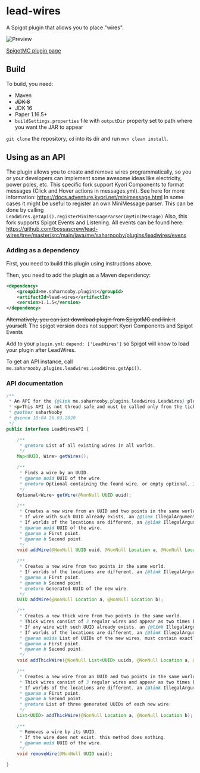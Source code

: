 # lead-wires

A Spigot plugin that allows you to place "wires".

![Preview](https://saharnooby.me/download/preview.png?uuid=51da1969-48a3-42ef-82c1-6488a15af590)

[SpigotMC plugin page](https://www.spigotmc.org/resources/leadwires.76515/)

## Build

To build, you need:
- Maven
- ~~JDK 8~~
- JDK 16
- Paper 1.16.5+
- `buildSettings.properties` file with `outputDir` property set to path where you want the JAR to appear

`git clone` the repository, `cd` into its dir and run `mvn clean install`.

## Using as an API

The plugin allows you to create and remove wires programmatically, so you or your developers can implement some awesome ideas like electricity, power poles, etc.
This specific fork support Kyori Components to format messages (Click and Hover actions in messages.yml). See here for more information: https://docs.adventure.kyori.net/minimessage.html
In some cases it might be useful to register an own MiniMessage parser. This can be done by calling ```LeadWires.getApi().registerMiniMessageParser(myMiniMessage)```
Also, this fork supports Spigot Events and Listening. All events can be found here: https://github.com/bossascrew/lead-wires/tree/master/src/main/java/me/saharnooby/plugins/leadwires/evens

### Adding as a dependency

First, you need to build this plugin using instructions above.

Then, you need to add the plugin as a Maven dependency:

```xml
<dependency>
    <groupId>me.saharnooby.plugins</groupId>
    <artifactId>lead-wires</artifactId>
    <version>1.1.5</version>
</dependency>
```

~~Alternatively, you can just download plugin from SpigotMC and link it yourself.~~
The spigot version does not support Kyori Components and Spigot Events

Add to your `plugin.yml`: `depend: ['LeadWires']` so Spigot will know to load your plugin after LeadWires.

To get an API instance, call `me.saharnooby.plugins.leadwires.LeadWires.getApi()`.

### API documentation

```java
/**
 * An API for the {@link me.saharnooby.plugins.leadwires.LeadWires} plugin.
 * <p>This API is not thread-safe and must be called only from the tick thread.
 * @author saharNooby
 * @since 10:04 26.03.2020
 */
public interface LeadWiresAPI {

	/**
	 * @return List of all existing wires in all worlds.
	 */
	Map<UUID, Wire> getWires();

	/**
	 * Finds a wire by an UUID.
	 * @param uuid UUID of the wire.
	 * @return Optional containing the found wire, or empty optional, if the wire does not exist.
	 */
	Optional<Wire> getWire(@NonNull UUID uuid);

	/**
	 * Creates a new wire from an UUID and two points in the same world.
	 * If wire with such UUID already exists, an {@link IllegalArgumentException} will be thrown.
	 * If worlds of the locations are different, an {@link IllegalArgumentException} will be thrown.
	 * @param uuid UUID of the wire.
	 * @param a First point.
	 * @param b Second point.
	 */
	void addWire(@NonNull UUID uuid, @NonNull Location a, @NonNull Location b);

	/**
	 * Creates a new wire from two points in the same world.
	 * If worlds of the locations are different, an {@link IllegalArgumentException} will be thrown.
	 * @param a First point.
	 * @param b Second point.
	 * @return Generated UUID of the new wire.
	 */
	UUID addWire(@NonNull Location a, @NonNull Location b);

	/**
	 * Creates a new thick wire from two points in the same world.
	 * Thick wires consist of 3 regular wires and appear as two times bigger.
	 * If any wire with such UUID already exists, an {@link IllegalArgumentException} will be thrown.
	 * If worlds of the locations are different, an {@link IllegalArgumentException} will be thrown.
	 * @param uuids List of UUIDs of the new wires, must contain exactly three non-null elements.
	 * @param a First point.
	 * @param b Second point.
	 */
	void addThickWire(@NonNull List<UUID> uuids, @NonNull Location a, @NonNull Location b);

	/**
	 * Creates a new wire from an UUID and two points in the same world.
	 * Thick wires consist of 3 regular wires and appear as two times bigger.
	 * If worlds of the locations are different, an {@link IllegalArgumentException} will be thrown.
	 * @param a First point.
	 * @param b Second point.
	 * @return List of three generated UUIDs of each new wire.
	 */
	List<UUID> addThickWire(@NonNull Location a, @NonNull Location b);

	/**
	 * Removes a wire by its UUID.
	 * If the wire does not exist, this method does nothing.
	 * @param uuid UUID of the wire.
	 */
	void removeWire(@NonNull UUID uuid);

}
```
